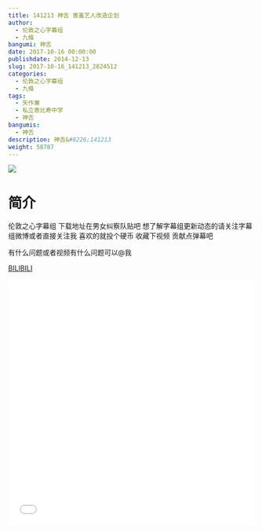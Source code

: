```yaml
---
title: 141213 神舌 害羞艺人改造企划
author: 
  - 伦敦之心字幕组
  - 九條
bangumi: 神舌
date: 2017-10-16 00:00:00
publishdate: 2014-12-13
slug: 2017-10-16_141213_2824512
categories: 
  - 伦敦之心字幕组
  - 九條
tags: 
  - 矢作兼
  - 私立恵比寿中学
  - 神舌
bangumis: 
  - 神舌
description: 神舌&#8226;141213
weight: 58787
---
```


![](https://i.imgur.com/eNFLhl8.jpg)

# 简介  
伦敦之心字幕组 下载地址在男女纠察队贴吧 想了解字幕组更新动态的请关注字幕组微博或者直接关注我 喜欢的就投个硬币 收藏下视频 贡献点弹幕吧


有什么问题或者视频有什么问题可以@我

  [BILIBILI](https://www.bilibili.com/video/av2824512/)


<div class="vcontainer">  <iframe class='video' src="//www.bilibili.com/blackboard/player.html?aid=2824512" width="100%" height="500" frameborder="0" allowfullscreen="allowfullscreen"></iframe></div>
